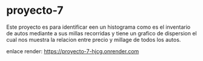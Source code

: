 # proyecto-7

Este proyecto es para identificar een un histograma como es el inventario de autos mediante a sus millas recorridas y tiene un grafico de dispersion el cual nos muestra la relacion entre precio y millage de todos los autos.

enlace render: https://proyecto-7-hjcg.onrender.com
